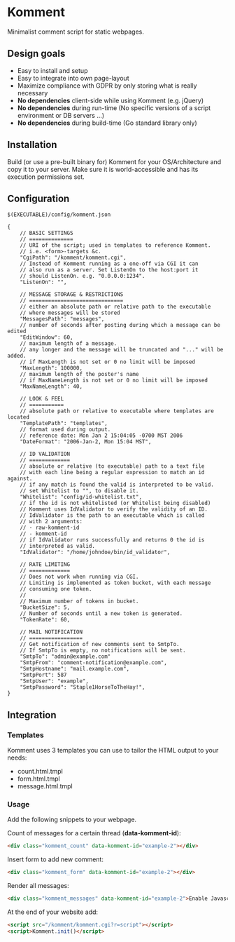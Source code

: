 # Komment

Minimalist comment script for static webpages.

## Design goals
- Easy to install and setup
- Easy to integrate into own page-layout
- Maximize compliance with GDPR by only storing what is really necessary
- **No dependencies** client-side while using Komment (e.g. jQuery)
- **No dependencies** during run-time (No specific versions of a script environment or DB servers ...)
- **No dependencies** during build-time (Go standard library only)

## Installation

Build (or use a pre-built binary for) Komment for your OS/Architecture
and copy it to your server. Make sure it is world-accessible and has
its execution permissions set.

## Configuration

`$(EXECUTABLE)/config/komment.json`

```jsonc
{
	// BASIC SETTINGS
	// ==============
	// URI of the script; used in templates to reference Komment.
	// i.e. <form>-targets &c.
	"CgiPath": "/komment/komment.cgi",
	// Instead of Komment running as a one-off via CGI it can
	// also run as a server. Set ListenOn to the host:port it
	// should ListenOn. e.g. "0.0.0.0:1234".
	"ListenOn": "",
  
  	// MESSAGE STORAGE & RESTRICTIONS
	// ==============================
	// either an absolute path or relative path to the executable
	// where messages will be stored
	"MessagesPath": "messages",
	// number of seconds after posting during which a message can be edited
	"EditWindow": 60,
	// maximum length of a message.
	// any longer and the message will be truncated and "..." will be added.
	// if MaxLength is not set or 0 no limit will be imposed
	"MaxLength": 100000,
	// maximum length of the poster's name
	// if MaxNameLength is not set or 0 no limit will be imposed
	"MaxNameLength": 40,
	
	// LOOK & FEEL
	// ===========
	// absolute path or relative to executable where templates are located
	"TemplatePath": "templates",
	// format used during output.
	// reference date: Mon Jan 2 15:04:05 -0700 MST 2006
	"DateFormat": "2006-Jan-2, Mon 15:04 MST",
	
	// ID VALIDATION
	// =============
	// absolute or relative (to executable) path to a text file
	// with each line being a regular expression to match an id against.
	// if any match is found the valid is interpreted to be valid.
	// set Whitelist to "", to disable it.
	"Whitelist": "config/id-whitelist.txt",
	// if the id is not whitelisted (or Whitelist being disabled)
	// Komment uses IdValidator to verify the validity of an ID.
	// IdValidator is the path to an executable which is called
	// with 2 arguments:
	// - raw-komment-id
	// - komment-id
	// if IdValidator runs successfully and returns 0 the id is
	// interpreted as valid.
	"IdValidator": "/home/johndoe/bin/id_validator",
	
 	// RATE LIMITING
	// =============
	// Does not work when running via CGI.
	// Limiting is implemented as token bucket, with each message
	// consuming one token.
	//
	// Maximum number of tokens in bucket.
	"BucketSize": 5,
	// Number of seconds until a new token is generated.
	"TokenRate": 60,
	
	// MAIL NOTIFICATION
	// =================
	// Get notification of new comments sent to SmtpTo.
	// If SmtpTo is empty, no notifications will be sent.
	"SmtpTo": "admin@example.com"
	"SmtpFrom": "comment-notification@example.com",
	"SmtpHostname": "mail.example.com",
	"SmtpPort": 587
	"SmtpUser": "example",
	"SmtpPassword": "Staple1HorseToTheHay!",
}
```

## Integration

### Templates

Komment uses 3 templates you can use to tailor the HTML output to your needs:
- count.html.tmpl
- form.html.tmpl
- message.html.tmpl

### Usage

Add the following snippets to your webpage.

Count of messages for a certain thread (**data-komment-id**):
```html
<div class="komment_count" data-komment-id="example-2"></div>
````

Insert form to add new comment:
```html
<div class="komment_form" data-komment-id="example-2"></div>
```

Render all messages:
```html
<div class="komment_messages" data-komment-id="example-2">Enable Javascript to see comments</div>
```

At the end of your website add:
```html
<script src="/komment/komment.cgi?r=script"></script>
<script>Komment.init()</script>
```
